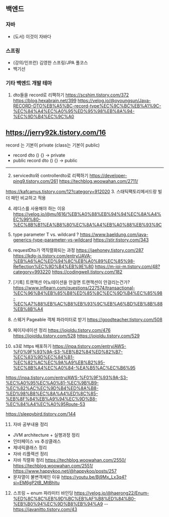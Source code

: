 ## 백엔드

### 자바
- (도서) 이것이 자바다

### 스프링
- (강의/인프런) 김영한 스프링/JPA 풀코스
- 백기선

### 기타 백엔드 개발 테마

1. dto들을 record로 리팩하기
https://scshim.tistory.com/372
https://blog.hexabrain.net/399
https://velog.io/@oyoungsun/Java-RECORD-DTO%EB%A5%BC-record-type%EC%9C%BC%EB%A1%9C-%EC%84%A4%EC%A0%95%ED%95%98%EB%8A%94-%EC%9D%B4%EC%9C%A0

https://jerry92k.tistory.com/16
---
record 는 기본이 private (class는 기본이 public)

- record dto () {} -> private
- public record dto () {} -> public
---

2. servicedto와 controllerdto로 리팩하기
https://developer-ping9.tistory.com/261
https://techblog.woowahan.com/2711/

https://kafcamus.tistory.com/12?category=912020
3. 스태틱팩토리메서드랑 빌더 패턴 비교하고 적용

4. 레디스를 사용해야 하는 이유
https://velog.io/@mu1616/%EB%A0%88%EB%94%94%EC%8A%A4%EC%99%80-%EC%8B%B1%EA%B8%80%EC%8A%A4%EB%A0%88%EB%93%9C

5. type parameter T vs. wildcard ?
https://www.baeldung.com/java-generics-type-parameter-vs-wildcard
https://stir.tistory.com/343

6. requestDto가 역직렬화되는 과정
https://jaehoney.tistory.com/287
https://kdg-is.tistory.com/entry/JAVA-%EB%A6%AC%ED%94%8C%EB%A0%89%EC%85%98-Reflection%EC%9D%B4%EB%9E%80
https://m-ioi-m.tistory.com/48?category=993220
https://codingwell.tistory.com/182

7. [기록] 트랜잭션 어노테이션을 안걸면 트랜잭션이 안걸리는건가?
https://www.inflearn.com/questions/227574/transactional-%EC%96%B4%EB%85%B8%ED%85%8C%EC%9D%B4%EC%85%98-%EC%A7%88%EB%AC%B8%EB%93%9C%EB%A6%BD%EB%8B%88%EB%8B%A4

8. 스웨거 Pageable 객체 파라미터로 받기
https://goodteacher.tistory.com/508

9. 페이지네이션 정리
https://jojoldu.tistory.com/476
https://jojoldu.tistory.com/528
https://jojoldu.tistory.com/529

10. s3로 https 배포하기
https://inpa.tistory.com/entry/AWS-%F0%9F%93%9A-S3-%EB%B2%84%ED%82%B7-%EC%83%9D%EC%84%B1-%EC%82%AC%EC%9A%A9%EB%B2%95-%EC%8B%A4%EC%A0%84-%EA%B5%AC%EC%B6%95

https://inpa.tistory.com/entry/AWS-%F0%9F%93%9A-S3-%EC%A0%95%EC%A0%81-%EC%9B%B9-%EC%82%AC%EC%9D%B4%ED%8A%B8-%ED%98%B8%EC%8A%A4%ED%8C%85-%EB%8F%84%EB%A9%94%EC%9D%B8-%EC%84%A4%EC%A0%95Route-53

https://sleepybird.tistory.com/144

11. 자바 공부내용 정리
- JVM architecture + 실행과정 정리
- 인터페이스 vs 추상클래스
- 제네릭클래스 정리
- 자바 리플렉션 정리
- 자바 직렬화 정리
https://techblog.woowahan.com/2550/
https://techblog.woowahan.com/2551/
https://www.happykoo.net/@happykoo/posts/257
- 문자열이 불변객체인 이유
https://youtu.be/Bj9Mx_Lx3q4?si=EM6gP2tB_MtBhltu

12. 스프링 ~ enum 파라미터 바인딩
https://velog.io/@haerong22/Enum-%ED%8C%8C%EB%9D%BC%EB%AF%B8%ED%84%B0-%EB%B0%94%EC%9D%B8%EB%94%A9
--
https://javanitto.tistory.com/43
